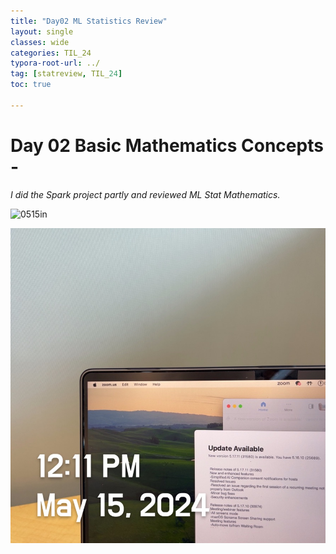 ```yaml
---
title: "Day02 ML Statistics Review"
layout: single
classes: wide
categories: TIL_24
typora-root-url: ../
tag: [statreview, TIL_24]
toc: true

---
```


# Day 02 Basic Mathematics Concepts - 

*I did the Spark project partly and reviewed ML Stat Mathematics.*

<img src="blog/images/2024-05-15-TIL24_Day2/0515in.jpeg" alt="0515in">

![0515in](/images/2024-05-15-TIL24_Day2/0515in.jpeg)